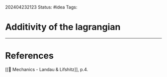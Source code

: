 202404232123
Status: #idea
Tags:

# Additivity of the lagrangian




___
# References
[[📕 Mechanics - Landau & Lifshitz]], p.4.